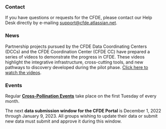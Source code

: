 ### Contact

If you have questions or requests for the CFDE, please contact our Help Desk directly by e-mailing [support@cfde.atlassian.net](mailto:support@cfde.atlassian.net).  

### News

Partnership projects pursued by the CFDE Data Coordinating Centers (DCCs) and the CFDE Coordination Center (CFDE CC) have prepared a series of videos to demonstrate the progress in CFDE. These videos highlight the integrative infrastructure, cross-cutting tools, and new pathways to discovery developed during the pilot phase. [Click here to watch the videos](https://nih-cfde.github.io/2022-CoC-Videos/).

### Events

Regular **[Cross-Pollination Events](https://docs.google.com/spreadsheets/d/1hQAeOLkivUZZnwZ_KxfGw3neezMaWbrPk9nnFiKfQGA/edit?usp=sharing)** take place on the first Tuesday of every month. 

The next **data submission window for the CFDE Portal** is December 1, 2022 through January 9, 2023. All groups wishing to update their data or submit new data must submit and approve it during this window. 

